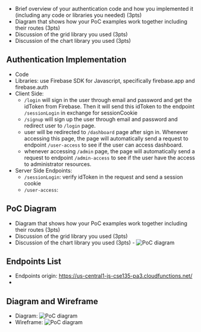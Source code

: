 -   Brief overview of your authentication code and how you implemented it (including any code or libraries you needed) (3pts)
-   Diagram that shows how your PoC examples work together including their routes (3pts)
-   Discussion of the grid library you used (3pts)
-   Discussion of the chart library you used (3pts)

## Authentication  Implementation
- Code
- Libraries: use Firebase SDK for Javascript, specifically firebase.app and firebase.auth 
- Client Side:
	- `/login` will sign in the user through email and password and get the idToken from Firebase. Then it will send this idToken to the endpoint `/sessionLogin` in exchange for sessionCookie
	- `/signup` will sign up the user through email and password and redirect user to `/login` page.
	- user will be redirected to `/dashboard` page after sign in. Whenever accessing this page, the page will automatically send a request to endpoint `/user-access` to see if the user can access dashboard.
	- whenever accessing `/admin` page, the page will automatically send a request to endpoint `/admin-access` to see if the user have the access to administrator resources.
- Server Side Endpoints:
	- `/sessionLogin`: verify idToken in the request and send a session cookie
	- `/user-access`:


## PoC Diagram
-	Diagram that shows how your PoC examples work together including their routes (3pts)
-   Discussion of the grid library you used (3pts)
-   Discussion of the chart library you used (3pts)
		- 
![PoC diagram](https://github.com/jis216/jis216.github.io/blob/master/demo_imgs/database-structure.png)

## Endpoints List
- Endpoints origin: https://us-central1-js-cse135-pa3.cloudfunctions.net/
- 
	
## Diagram and Wireframe
- Diagram:
![PoC diagram](https://github.com/jis216/jis216.github.io/blob/master/demo_imgs/database-structure.png)
- Wireframe:
![PoC diagram](https://github.com/jis216/jis216.github.io/blob/master/demo_imgs/database-structure.png)
<!--stackedit_data:
eyJoaXN0b3J5IjpbLTI1NTc5NjM5MCwtNjQ3NDg5NDUxLC0xOD
IxMTE5MzgzXX0=
-->